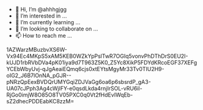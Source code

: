 - 👋 Hi, I’m @ahhhgjgg
- 👀 I’m interested in ...
- 🌱 I’m currently learning ...
- 💞️ I’m looking to collaborate on ...
- 📫 How to reach me ...

<!---
ahhhgjgg/ahhhgjgg is a ✨ special ✨ repository because its `README.md` (this file) appears on your GitHub profile.
You can click the Preview link to take a look at your changes.
--->
1AZWarzMBuzbvXS6W-Vx94Ec4MKpS5xAM5KEB0WZkYpPslTwR7OGIq5vonvPhDThDrS0EU2I-kUJD1rbRVbDVa4pK01iya9d7T963Z5K0_Z5Yc8XikP5FDYdKRcoEGF37XEFgYCEbWbyUvj-qJgAeaiEQmq6cjs0xtEYtsMgyMr33Tv0TIU2H9-oIG2_J6B7lOnNA_pGJR--pNRzQpEexBVDQrUMYGqiZDJVaGg6oa6p6sbsrdP_gA3-UA07cJPph3Ag4cWjlFY-e0qsdLkda4rnjIrSOL-vRU6il-RjGo0imjW8O85O8TV05PXC0q0Vt2fHdEvIWqEb-sZ2dhecPDDEabKC8zzM=
